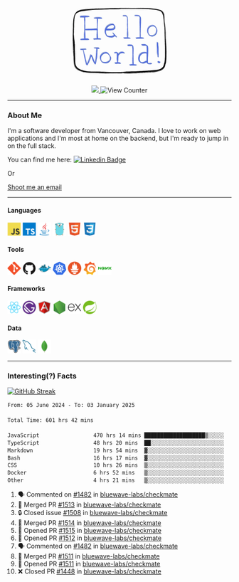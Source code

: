 <div align="center">
    <img src="./img/hello_world.webp" height="200px" width="">
    <div>
        <a href="https://www.linkedin.com/in/ajhollid">
            <img src="https://img.shields.io/badge/LinkedIn-blue"/>
        </a>
        <img src="https://komarev.com/ghpvc/?username=ajhollid&color=yellow" alt="View Counter">
    </div>
</div>

---

### About Me

I'm a software developer from Vancouver, Canada. I love to work on web applications and I'm most at home on the backend, but I'm ready to jump in on the full stack.

You can find me here: [![Linkedin Badge](https://img.shields.io/badge/-ajhollid-blue?style=flat&logo=Linkedin&logoColor=white)](https://www.linkedin.com/in/ajhollid)

Or

[Shoot me an email](mailto:ajhollid@gmail.com)

---

#### Languages

<div>
    <img src="./img/devicons/javascript-original.svg" width=30 height=30 alt="JavaScript">
    <img src="/img/devicons/typescript-original.svg" width=30 height=30 alt="TypeScript">
    <img src="./img/devicons/java-original.svg" width=30 height=30 alt="Java">
    <img src="./img/devicons/go-original.svg" width=30 height=30 alt="Golang">
    <img src="./img/devicons/html5-original.svg" width=30 height=30 alt="HTML 5">
    <img src="./img/devicons/css3-original.svg" width=30 height=30 alt="CSS 3">
</div>

#### Tools

<div>
    <img src="./img/devicons/git-original.svg" width=30 height=30 alt="Git">
    <img src="./img/devicons/github-original.svg" width=30 height=30 alt="Github">
    <img src="./img/devicons/docker-original.svg" width=30 
    height=30 alt="Docker">
    <img src="./img/devicons/kubernetes-original.svg" width=30 height=30 alt="K8">
    <img src="./img/devicons/prometheus-original.svg" width=30 height=30 alt="Prometheus">
    <img src="./img/devicons/grafana-original.svg" width=30 height=30 alt="Grafana">
    <img src="./img/devicons/nginx-original.svg" width=30 height=30 alt="Nginx">
</div>

#### Frameworks

<div>
    <img src="./img/devicons/react-original.svg" width=30 height=30 alt="React">
    <img src="./img/devicons/gatsby-original.svg" width=30 height=30 alt="Gatsby">
    <img src="./img/devicons/angularjs-original.svg" width=30 height=30 alt="AngularJS">
    <img src="./img/devicons/nodejs-original.svg" width=30 height=30 alt="NodeJS">
    <img src="./img/devicons/express-original.svg" width=30 height=30 alt="Express">
    <img src="./img/devicons/spring-original.svg" width=30 height=30 alt="Spring">
</div>

#### Data

<div>
    <img src="./img/devicons/postgresql-original.svg" width=30 height=30 alt="Postgresql">
    <img src="./img/devicons/mysql-original.svg" width=30 height=30 alt="Mysql">
    <img src="./img/devicons/mongodb-original.svg" width=30 height=30 alt="MongoDB">
</div>

---

### Interesting(?) Facts

[![GitHub Streak](http://github-readme-streak-stats.herokuapp.com?user=ajhollid)](https://git.io/streak-stats)

 <!--START_SECTION:waka-->

```txt
From: 05 June 2024 - To: 03 January 2025

Total Time: 601 hrs 42 mins

JavaScript                 470 hrs 14 mins ███████████████████▒░░░░░   77.59 %
TypeScript                 48 hrs 20 mins  ██░░░░░░░░░░░░░░░░░░░░░░░   07.98 %
Markdown                   19 hrs 54 mins  ▓░░░░░░░░░░░░░░░░░░░░░░░░   03.28 %
Bash                       16 hrs 17 mins  ▓░░░░░░░░░░░░░░░░░░░░░░░░   02.69 %
CSS                        10 hrs 26 mins  ▒░░░░░░░░░░░░░░░░░░░░░░░░   01.72 %
Docker                     6 hrs 52 mins   ▒░░░░░░░░░░░░░░░░░░░░░░░░   01.13 %
Other                      4 hrs 21 mins   ▒░░░░░░░░░░░░░░░░░░░░░░░░   00.72 %
```

<!--END_SECTION:waka-->


<!--START_SECTION:activity-->
1. 🗣 Commented on [#1482](https://github.com/bluewave-labs/checkmate/issues/1482#issuecomment-2569794462) in [bluewave-labs/checkmate](https://github.com/bluewave-labs/checkmate)
2. 🎉 Merged PR [#1513](https://github.com/bluewave-labs/checkmate/pull/1513) in [bluewave-labs/checkmate](https://github.com/bluewave-labs/checkmate)
3. 🔒 Closed issue [#1508](https://github.com/bluewave-labs/checkmate/issues/1508) in [bluewave-labs/checkmate](https://github.com/bluewave-labs/checkmate)
4. 🎉 Merged PR [#1514](https://github.com/bluewave-labs/checkmate/pull/1514) in [bluewave-labs/checkmate](https://github.com/bluewave-labs/checkmate)
5. 💪 Opened PR [#1515](https://github.com/bluewave-labs/checkmate/pull/1515) in [bluewave-labs/checkmate](https://github.com/bluewave-labs/checkmate)
6. 💪 Opened PR [#1512](https://github.com/bluewave-labs/checkmate/pull/1512) in [bluewave-labs/checkmate](https://github.com/bluewave-labs/checkmate)
7. 🗣 Commented on [#1482](https://github.com/bluewave-labs/checkmate/issues/1482#issuecomment-2568365434) in [bluewave-labs/checkmate](https://github.com/bluewave-labs/checkmate)
8. 🎉 Merged PR [#1511](https://github.com/bluewave-labs/checkmate/pull/1511) in [bluewave-labs/checkmate](https://github.com/bluewave-labs/checkmate)
9. 💪 Opened PR [#1511](https://github.com/bluewave-labs/checkmate/pull/1511) in [bluewave-labs/checkmate](https://github.com/bluewave-labs/checkmate)
10. ❌ Closed PR [#1448](https://github.com/bluewave-labs/checkmate/pull/1448) in [bluewave-labs/checkmate](https://github.com/bluewave-labs/checkmate)
<!--END_SECTION:activity-->
